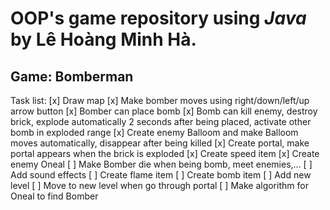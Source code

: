 # OOP's game repository using *Java* by Lê Hoàng Minh Hà.

## Game: Bomberman

Task list:
[x] Draw map
[x] Make bomber moves using right/down/left/up arrow button
[x] Bomber can place bomb
[x] Bomb can kill enemy, destroy brick, explode automatically 2 seconds after being placed, activate other bomb in exploded range
[x] Create enemy Balloom and make Balloom moves automatically, disappear after being killed
[x] Create portal, make portal appears when the brick is exploded
[x] Create speed item
[x] Create enemy Oneal
[ ] Make Bomber die when being bomb, meet enemies,...
[ ] Add sound effects
[ ] Create flame item
[ ] Create bomb item
[ ] Add new level
[ ] Move to new level when go through portal
[ ] Make algorithm for Oneal to find Bomber
